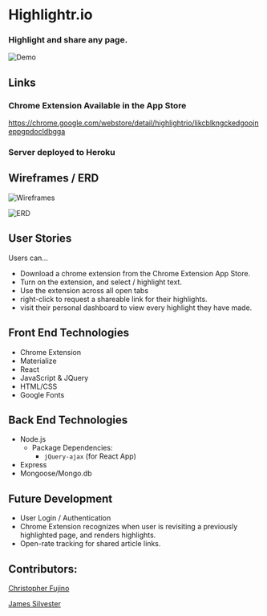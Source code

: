 # Highlightr.io
### Highlight and share any page. 
![Demo](https://i.imgur.com/jHfqd55.gif)

## Links
### Chrome Extension Available in the App Store
https://chrome.google.com/webstore/detail/highlightrio/likcblkngckedgoojneppgpdocldbgga

### Server deployed to Heroku

## Wireframes / ERD
![Wireframes](https://i.imgur.com/ijZQc7Z.jpg)

![ERD](https://i.imgur.com/OlyDPDq.jpg)

## User Stories
Users can... 
- Download a chrome extension from the Chrome Extension App Store.
- Turn on the extension, and select / highlight text.
- Use the extension across all open tabs
- right-click to request a shareable link for their highlights. 
- visit their personal dashboard to view every highlight they have made.

## Front End Technologies
- Chrome Extension
- Materialize
- React
- JavaScript & JQuery
- HTML/CSS
- Google Fonts

## Back End Technologies
- Node.js
	- Package Dependencies:
		- `jQuery-ajax` (for React App)
- Express
- Mongoose/Mongo.db

## Future Development
- User Login  / Authentication
- Chrome Extension recognizes when user is revisiting a previously highlighted page, and renders highlights.
- Open-rate tracking for shared article links.

## Contributors:
[Christopher Fujino](https://github.com/christopherfujino)

[James Silvester](https://github.com/jamesrsilvester)

